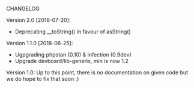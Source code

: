 CHANGELOG

Version 2.0 [2018-07-20]:
 - Deprecating __toString() in favour of asString()

Version 1.1.0 [2018-06-25]:
 - Ugpgrading phpstan (0.10) & infection (0.9dev)
 - Upgrade devboard/lib-generix, min is now 1.2


Version 1.0: Up to this point, there is no documentation on given code but we do hope to fix that soon :)


